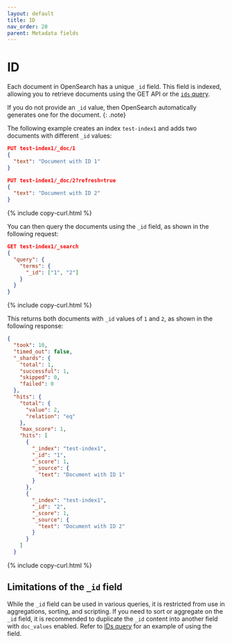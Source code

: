 ```yaml
---
layout: default
title: ID
nav_order: 20
parent: Metadata fields
---
```


# ID

Each document in OpenSearch has a unique `_id` field. This field is indexed, allowing you to retrieve documents using the GET API or the [`ids` query]({{site.url}}{{site.baseurl}}/query-dsl/term/ids/).

If you do not provide an `_id` value, then OpenSearch automatically generates one for the document.
{: .note}

The following example creates an index `test-index1` and adds two documents with different `_id` values:

```json
PUT test-index1/_doc/1
{
  "text": "Document with ID 1"
}

PUT test-index1/_doc/2?refresh=true
{
  "text": "Document with ID 2"
}
```
{% include copy-curl.html %}

You can then query the documents using the `_id` field, as shown in the following request:

```json
GET test-index1/_search
{
  "query": {
    "terms": {
      "_id": ["1", "2"]
    }
  }
}
```
{% include copy-curl.html %}

This returns both documents with `_id` values of `1` and `2`, as shown in the following response:

```json
{
  "took": 10,
  "timed_out": false,
  "_shards": {
    "total": 1,
    "successful": 1,
    "skipped": 0,
    "failed": 0
  },
  "hits": {
    "total": {
      "value": 2,
      "relation": "eq"
    },
    "max_score": 1,
    "hits": [
      {
        "_index": "test-index1",
        "_id": "1",
        "_score": 1,
        "_source": {
          "text": "Document with ID 1"
        }
      },
      {
        "_index": "test-index1",
        "_id": "2",
        "_score": 1,
        "_source": {
          "text": "Document with ID 2"
        }
      }
    ]
  }
```
{% include copy-curl.html %}

## Limitations of the `_id` field

While the `_id` field can be used in various queries, it is restricted from use in aggregations, sorting, and scripting. If you need to sort or aggregate on the `_id` field, it is recommended to duplicate the `_id` content into another field with `doc_values` enabled. Refer to [IDs query]({{site.url}}{{site.baseurl}}/query-dsl/term/ids/) for an example of using the field.
